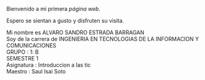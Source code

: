  <html>

<head>

<title>
mi pagina personal 
</title>

</head>

<body>
<p>
Bienvenido a mi primera <i>página web</i>.
<p>
Espero se sientan a gusto y disfruten su visita. <br>
<p>Mi nombre es ALVARO SANDRO ESTRADA BARRAGAN<br>
Soy de la carrera de INGENIERIA EN TECNOLOGIAS DE LA INFORMACION Y COMUNICACIONES<br>
GRUPO : 1:  B <br>
SEMESTRE 1 <br>
Asignatura : Introduccion a las tic <br>
Maestro : Saul Isai Soto <br> 
</p>


</body>

</html>

